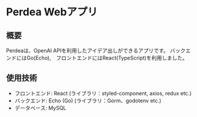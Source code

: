 # Perdea Webアプリ

## 概要
Perdeaは、OpenAI APIを利用したアイデア出しができるアプリです。
バックエンドにはGo(Echo),　フロントエンドにはReact(TypeScript)を利用しました。

## 使用技術
- フロントエンド: React
(ライブラリ：styled-component, axios, redux etc.)
- バックエンド: Echo (Go)
(ライブラリ：Gorm、godotenv etc.)
- データベース: MySQL
